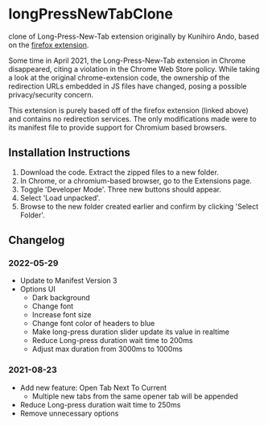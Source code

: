 # longPressNewTabClone
clone of Long-Press-New-Tab extension originally by Kunihiro Ando, based on the [firefox extension](https://addons.mozilla.org/en-US/firefox/addon/long_press_new_tab/).

Some time in April 2021, the Long-Press-New-Tab extension in Chrome disappeared, citing a violation in the Chrome Web Store policy. While taking a look at the original chrome-extension code, the ownership of the redirection URLs embedded in JS files have changed, posing a possible privacy/security concern.

This extension is purely based off of the firefox extension (linked above) and contains no redirection services. The only modifications made were to its manifest file to provide support for Chromium based browsers.


## Installation Instructions
1. Download the code. Extract the zipped files to a new folder.
2. In Chrome, or a chromium-based browser, go to the Extensions page.
3. Toggle 'Developer Mode'. Three new buttons should appear.
4. Select 'Load unpacked'.
5. Browse to the new folder created earlier and confirm by clicking 'Select Folder'.


## Changelog

### 2022-05-29
- Update to Manifest Version 3
- Options UI
    - Dark background
    - Change font
    - Increase font size
    - Change font color of headers to blue
    - Make long-press duration slider update its value in realtime
    - Reduce Long-press duration wait time to 200ms
    - Adjust max duration from 3000ms to 1000ms

### 2021-08-23
- Add new feature: Open Tab Next To Current
  - Multiple new tabs from the same opener tab will be appended
- Reduce Long-press duration wait time to 250ms
- Remove unnecessary options

